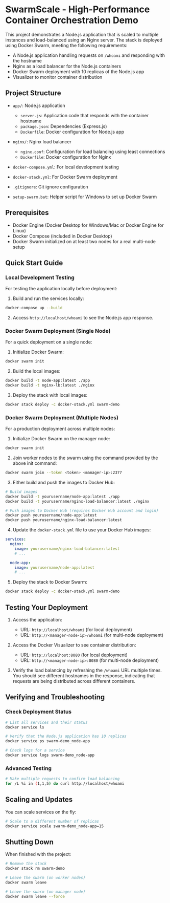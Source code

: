 # SwarmScale - High-Performance Container Orchestration Demo

This project demonstrates a Node.js application that is scaled to multiple instances and load-balanced using an Nginx server. The stack is deployed using Docker Swarm, meeting the following requirements:
- A Node.js application handling requests on `/whoami` and responding with the hostname
- Nginx as a load balancer for the Node.js containers
- Docker Swarm deployment with 10 replicas of the Node.js app
- Visualizer to monitor container distribution

## Project Structure

- `app/`: Node.js application
  - `server.js`: Application code that responds with the container hostname
  - `package.json`: Dependencies (Express.js)
  - `Dockerfile`: Docker configuration for Node.js app

- `nginx/`: Nginx load balancer
  - `nginx.conf`: Configuration for load balancing using least connections
  - `Dockerfile`: Docker configuration for Nginx

- `docker-compose.yml`: For local development testing
- `docker-stack.yml`: For Docker Swarm deployment
- `.gitignore`: Git ignore configuration
- `setup-swarm.bat`: Helper script for Windows to set up Docker Swarm

## Prerequisites

- Docker Engine (Docker Desktop for Windows/Mac or Docker Engine for Linux)
- Docker Compose (included in Docker Desktop)
- Docker Swarm initialized on at least two nodes for a real multi-node setup

## Quick Start Guide

### Local Development Testing

For testing the application locally before deployment:

1. Build and run the services locally:

```bash
docker-compose up --build
```

2. Access `http://localhost/whoami` to see the Node.js app response.

### Docker Swarm Deployment (Single Node)

For a quick deployment on a single node:

1. Initialize Docker Swarm:

```bash
docker swarm init
```

2. Build the local images:

```bash
docker build -t node-app:latest ./app
docker build -t nginx-lb:latest ./nginx
```

3. Deploy the stack with local images:

```bash
docker stack deploy -c docker-stack.yml swarm-demo
```

### Docker Swarm Deployment (Multiple Nodes)

For a production deployment across multiple nodes:

1. Initialize Docker Swarm on the manager node:

```bash
docker swarm init
```

2. Join worker nodes to the swarm using the command provided by the above init command:

```bash
docker swarm join --token <token> <manager-ip>:2377
```

3. Either build and push the images to Docker Hub:

```bash
# Build images
docker build -t yourusername/node-app:latest ./app
docker build -t yourusername/nginx-load-balancer:latest ./nginx

# Push images to Docker Hub (requires Docker Hub account and login)
docker push yourusername/node-app:latest
docker push yourusername/nginx-load-balancer:latest
```

4. Update the `docker-stack.yml` file to use your Docker Hub images:

```yaml
services:
  nginx:
    image: yourusername/nginx-load-balancer:latest
    # ...

  node-app:
    image: yourusername/node-app:latest
    # ...
```

5. Deploy the stack to Docker Swarm:

```bash
docker stack deploy -c docker-stack.yml swarm-demo
```

## Testing Your Deployment

1. Access the application:
   - URL: `http://localhost/whoami` (for local deployment) 
   - URL: `http://<manager-node-ip>/whoami` (for multi-node deployment)

2. Access the Docker Visualizer to see container distribution:
   - URL: `http://localhost:8080` (for local deployment)
   - URL: `http://<manager-node-ip>:8080` (for multi-node deployment)

3. Verify the load balancing by refreshing the `/whoami` URL multiple times. You should see different hostnames in the response, indicating that requests are being distributed across different containers.

## Verifying and Troubleshooting

### Check Deployment Status

```bash
# List all services and their status
docker service ls

# Verify that the Node.js application has 10 replicas
docker service ps swarm-demo_node-app

# Check logs for a service
docker service logs swarm-demo_node-app
```

### Advanced Testing

```bash
# Make multiple requests to confirm load balancing
for /L %i in (1,1,5) do curl http://localhost/whoami
```

## Scaling and Updates

You can scale services on the fly:

```bash
# Scale to a different number of replicas
docker service scale swarm-demo_node-app=15
```

## Shutting Down

When finished with the project:

```bash
# Remove the stack
docker stack rm swarm-demo

# Leave the swarm (on worker nodes)
docker swarm leave

# Leave the swarm (on manager node)
docker swarm leave --force
```

